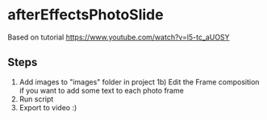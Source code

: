 # afterEffectsPhotoSlide

Based on tutorial https://www.youtube.com/watch?v=l5-tc_aUOSY

## Steps

1) Add images to "images" folder in project
1b) Edit the Frame composition if you want to add some text to each photo frame
2) Run script
3) Export to video :)
